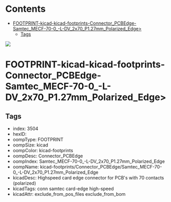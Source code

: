 



Contents
========

* [FOOTPRINT-kicad-kicad-footprints-Connector_PCBEdge-Samtec_MECF-70-0_-L-DV_2x70_P1.27mm_Polarized_Edge>](#footprint-kicad-kicad-footprints-connector_pcbedge-samtec_mecf-70-0_-l-dv_2x70_p127mm_polarized_edge)
	* [Tags](#tags)
  
![][im]
# FOOTPRINT-kicad-kicad-footprints-Connector_PCBEdge-Samtec_MECF-70-0_-L-DV_2x70_P1.27mm_Polarized_Edge>

## Tags

- index: 3504
- hexID: 
- oompType: FOOTPRINT
- oompSize: kicad
- oompColor: kicad-footprints
- oompDesc: Connector_PCBEdge
- oompIndex: Samtec_MECF-70-0_-L-DV_2x70_P1.27mm_Polarized_Edge
- oompName: kicad-footprints/Connector_PCBEdge/Samtec_MECF-70-0_-L-DV_2x70_P1.27mm_Polarized_Edge
- kicadDesc: Highspeed card edge connector for PCB's with 70 contacts (polarized)
- kicadTags: conn samtec card-edge high-speed
- kicadAttr: exclude_from_pos_files exclude_from_bom



[im]: image.png
